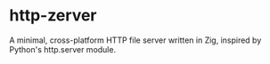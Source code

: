 # http-zerver
 A minimal, cross-platform HTTP file server written in Zig, inspired by Python's http.server module.
